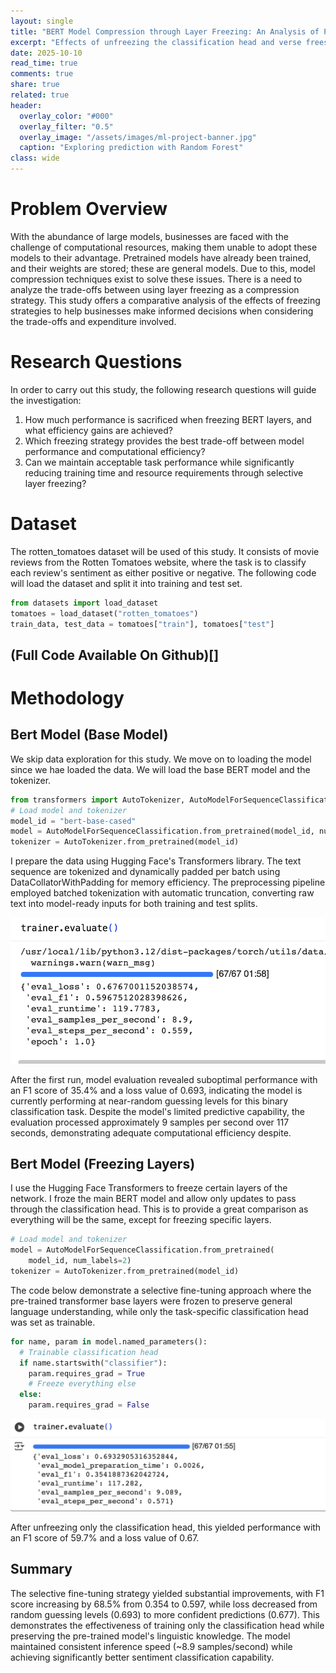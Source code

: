 ```yaml
---
layout: single
title: "BERT Model Compression through Layer Freezing: An Analysis of Performance and Efficiency"
excerpt: "Effects of unfreezing the classification head and verse freesing all layers"
date: 2025-10-10
read_time: true
comments: true
share: true
related: true
header:
  overlay_color: "#000"
  overlay_filter: "0.5"
  overlay_image: "/assets/images/ml-project-banner.jpg"
  caption: "Exploring prediction with Random Forest"
class: wide
---
```


# Problem Overview
With the abundance of large models, businesses are faced with the challenge of computational resources, making them unable to adopt these models to their advantage. Pretrained models have already been trained, and their weights are stored; these are general models. Due to this, model compression techniques exist to solve these issues. There is a need to analyze the trade-offs between using layer freezing as a compression strategy. This study offers a comparative analysis of the effects of freezing strategies to help businesses make informed decisions when considering the trade-offs and expenditure involved.

# Research Questions

In order to carry out this study, the following research questions will guide the investigation:

1. How much performance is sacrificed when freezing BERT layers, and what efficiency gains are achieved?
2. Which freezing strategy provides the best trade-off between model performance and computational efficiency?
3. Can we maintain acceptable task performance while significantly reducing training time and resource requirements through selective layer freezing?

# Dataset

The rotten_tomatoes dataset will be used of this study. It consists of movie reviews from the Rotten Tomatoes website, where the task is to classify each review's sentiment as either positive or negative. The following code will load the dataset and split it into training and test set.

```python
from datasets import load_dataset
tomatoes = load_dataset("rotten_tomatoes")
train_data, test_data = tomatoes["train"], tomatoes["test"]
```
## (Full Code Available On Github)[]
# Methodology

## Bert Model (Base Model)
We skip data exploration for this study. We move on to loading the model since we hae loaded the data. We will load the base BERT model and the tokenizer.

```python
from transformers import AutoTokenizer, AutoModelForSequenceClassification
# Load model and tokenizer
model_id = "bert-base-cased"
model = AutoModelForSequenceClassification.from_pretrained(model_id, num_labels=2)
tokenizer = AutoTokenizer.from_pretrained(model_id)
```

I prepare the data using Hugging Face's Transformers library. The text sequence are tokenized and dynamically padded per batch using DataCollatorWithPadding for memory efficiency. The preprocessing pipeline employed batched tokenization with automatic truncation, converting raw text into model-ready inputs for both training and test splits.

![Freezing All Layers](/assets/images/basemodel.png)


After the first run, model evaluation revealed suboptimal performance with an F1 score of 35.4% and a loss value of 0.693, indicating the model is currently performing at near-random guessing levels for this binary classification task. Despite the model's limited predictive capability, the evaluation processed approximately 9 samples per second over 117 seconds, demonstrating adequate computational efficiency despite.

## Bert Model (Freezing Layers)

I use the Hugging Face Transformers to freeze certain layers of the network. I froze the main BERT model and allow only updates to pass through the classification head. This is to provide a  great comparison as everything will be the same, except for freezing specific layers.

```python
# Load model and tokenizer
model = AutoModelForSequenceClassification.from_pretrained(
    model_id, num_labels=2)
tokenizer = AutoTokenizer.from_pretrained(model_id)
```
The code below demonstrate a selective fine-tuning approach where the pre-trained transformer base layers were frozen to preserve general language understanding, while only the task-specific classification head was set as trainable. 

```python
for name, param in model.named_parameters():
  # Trainable classification head
  if name.startswith("classifier"):
    param.requires_grad = True
    # Freeze everything else
  else:
    param.requires_grad = False
```
![Unfreezing Classification Head](/assets/images/classhead.jpeg)

After unfreezing only the classification head, this yielded performance with an F1 score of 59.7% and a loss value of 0.67. 

## Summary
The selective fine-tuning strategy yielded substantial improvements, with F1 score increasing by 68.5% from 0.354 to 0.597, while loss decreased from random guessing levels (0.693) to more confident predictions (0.677). This demonstrates the effectiveness of training only the classification head while preserving the pre-trained model's linguistic knowledge. The model maintained consistent inference speed (~8.9 samples/second) while achieving significantly better sentiment classification capability.
